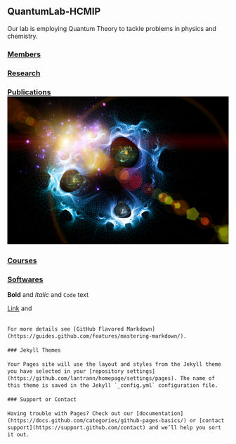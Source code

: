 ## QuantumLab-HCMIP

Our lab is employing Quantum Theory to tackle problems in physics and chemistry. 

### [Members](Members)
### [Research](Research) 
### [Publications](Publications) ![Image](test.jpg)
### [Courses](Courses)
### [Softwares](Softwares)

**Bold** and _Italic_ and `Code` text

[Link](url) and 
```

For more details see [GitHub Flavored Markdown](https://guides.github.com/features/mastering-markdown/).

### Jekyll Themes

Your Pages site will use the layout and styles from the Jekyll theme you have selected in your [repository settings](https://github.com/lantrann/homepage/settings/pages). The name of this theme is saved in the Jekyll `_config.yml` configuration file.

### Support or Contact

Having trouble with Pages? Check out our [documentation](https://docs.github.com/categories/github-pages-basics/) or [contact support](https://support.github.com/contact) and we’ll help you sort it out.
